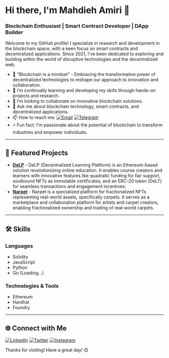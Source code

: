 # Hi there, I'm Mahdieh Amiri 👋

### Blockchain Enthusiast | Smart Contract Developer | DApp Builder

Welcome to my GitHub profile! I specialize in research and development in the blockchain space, with a keen focus on smart contracts and decentralized applications. Since 2021, I've been dedicated to exploring and building within the world of disruptive technologies and the decentralized web.


- 🧠 "Blockchain is a mindset" - Embracing the transformative power of decentralized technologies to reshape our approach to innovation and collaboration.
- 🌱 I’m continually learning and developing my skills through hands-on projects and research.
- 👯 I’m looking to collaborate on innovative blockchain solutions.
- 💬 Ask me about blockchain technology, smart contracts, and decentralized applications.
- 📫 How to reach me: [![Email](https://img.shields.io/badge/Email-D14836?logo=gmail&logoColor=white)](mailto:mahdieh.amiri.it@gmail.com) [![Telegram](https://img.shields.io/badge/Telegram-blue?logo=telegram&logoColor=white)](https://t.me/mahdieh_eth)
- ⚡ Fun fact: I'm passionate about the potential of blockchain to transform industries and empower individuals.

---

## 🚀 Featured Projects
- [**DeLP**](https://github.com/mahdieh-amiri1/DeLP) - DeLP (Decentralized Learning Platform) is an Ethereum-based solution revolutionizing online education. It enables course creators and learners with innovative features like quadratic funding for fair support, soulbound NFTs as immutable certificates, and an ERC-20 token (DeLT) for seamless transactions and engagement incentives.
- [**Narpet**](https://github.com/mahdieh-amiri1/Narpet) - Narpet is a specialized platform for fractionalized NFTs representing real-world assets, specifically carpets. It serves as a marketplace and collaboration platform for artists and carpet creators, enabling fractionalized ownership and trading of real-world carpets.

---

## 🛠️ Skills

### Languages
- Solidity
- JavaScript
- Python
- Go (Loading...)

### Technologies & Tools
- Ethereum
- Hardhat
- Foundry

---

## 🌐 Connect with Me
[![LinkedIn](https://img.shields.io/badge/LinkedIn-blue?logo=linkedin&logoColor=white)](https://www.linkedin.com/in/mahdieh-amiri-blockchain/) [![Twitter](https://img.shields.io/badge/Twitter-blue?logo=twitter&logoColor=white)](https://twitter.com/mahdieh_amiri1) [![Instagram](https://img.shields.io/badge/Instagram-purple?logo=instagram&logoColor=white)](https://instagram.com/mahdieh_amiri1) 



Thanks for visiting! Have a great day! 😊
